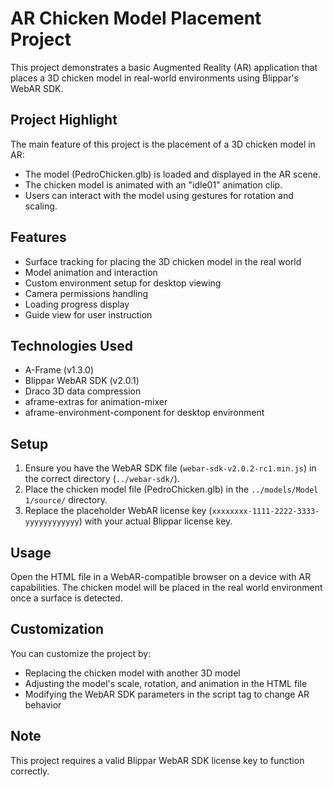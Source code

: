 # AR Chicken Model Placement Project

This project demonstrates a basic Augmented Reality (AR) application that places a 3D chicken model in real-world environments using Blippar's WebAR SDK.

## Project Highlight

The main feature of this project is the placement of a 3D chicken model in AR:
- The model (PedroChicken.glb) is loaded and displayed in the AR scene.
- The chicken model is animated with an "idle01" animation clip.
- Users can interact with the model using gestures for rotation and scaling.

## Features

- Surface tracking for placing the 3D chicken model in the real world
- Model animation and interaction
- Custom environment setup for desktop viewing
- Camera permissions handling
- Loading progress display
- Guide view for user instruction

## Technologies Used

- A-Frame (v1.3.0)
- Blippar WebAR SDK (v2.0.1)
- Draco 3D data compression
- aframe-extras for animation-mixer
- aframe-environment-component for desktop environment

## Setup

1. Ensure you have the WebAR SDK file (`webar-sdk-v2.0.2-rc1.min.js`) in the correct directory (`../webar-sdk/`).
2. Place the chicken model file (PedroChicken.glb) in the `../models/Model 1/source/` directory.
3. Replace the placeholder WebAR license key (`xxxxxxxx-1111-2222-3333-yyyyyyyyyyyy`) with your actual Blippar license key.

## Usage

Open the HTML file in a WebAR-compatible browser on a device with AR capabilities. The chicken model will be placed in the real world environment once a surface is detected.

## Customization

You can customize the project by:
- Replacing the chicken model with another 3D model
- Adjusting the model's scale, rotation, and animation in the HTML file
- Modifying the WebAR SDK parameters in the script tag to change AR behavior

## Note

This project requires a valid Blippar WebAR SDK license key to function correctly.